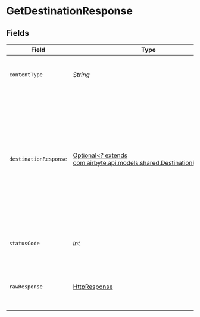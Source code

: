 # GetDestinationResponse


## Fields

| Field                                                                                                                                                                                | Type                                                                                                                                                                                 | Required                                                                                                                                                                             | Description                                                                                                                                                                          | Example                                                                                                                                                                              |
| ------------------------------------------------------------------------------------------------------------------------------------------------------------------------------------ | ------------------------------------------------------------------------------------------------------------------------------------------------------------------------------------ | ------------------------------------------------------------------------------------------------------------------------------------------------------------------------------------ | ------------------------------------------------------------------------------------------------------------------------------------------------------------------------------------ | ------------------------------------------------------------------------------------------------------------------------------------------------------------------------------------ |
| `contentType`                                                                                                                                                                        | *String*                                                                                                                                                                             | :heavy_check_mark:                                                                                                                                                                   | HTTP response content type for this operation                                                                                                                                        |                                                                                                                                                                                      |
| `destinationResponse`                                                                                                                                                                | [Optional<? extends com.airbyte.api.models.shared.DestinationResponse>](../../models/shared/DestinationResponse.md)                                                                  | :heavy_minus_sign:                                                                                                                                                                   | Get a Destination by the id in the path.                                                                                                                                             | {<br/>"destinationId": "18dccc91-0ab1-4f72-9ed7-0b8fc27c5826",<br/>"name": "Analytics Team Postgres",<br/>"destinationType": "postgres",<br/>"workspaceId": "871d9b60-11d1-44cb-8c92-c246d53bf87e"<br/>} |
| `statusCode`                                                                                                                                                                         | *int*                                                                                                                                                                                | :heavy_check_mark:                                                                                                                                                                   | HTTP response status code for this operation                                                                                                                                         |                                                                                                                                                                                      |
| `rawResponse`                                                                                                                                                                        | [HttpResponse<InputStream>](https://docs.oracle.com/en/java/javase/11/docs/api/java.net.http/java/net/http/HttpResponse.html)                                                        | :heavy_check_mark:                                                                                                                                                                   | Raw HTTP response; suitable for custom response parsing                                                                                                                              |                                                                                                                                                                                      |
